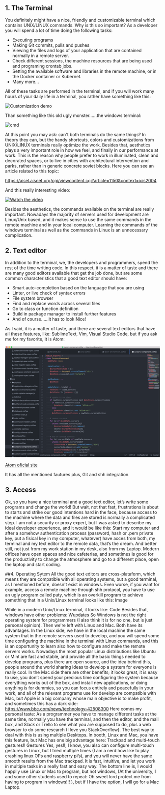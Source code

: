 ## 1.	The Terminal
You definitely might have a nice, friendly and customizable terminal which contains UNIX/LINUX 
commands. Why is this so important? As a developer you will spend a lot of time doing the following 
tasks:

-	Executing programs
-	Making Git commits, pulls and pushes
-	Viewing the files and logs of your application that are contained normally in a remote server. 
-	Check different sessions, the machine resources that are being used and programing crontab jobs.
-	Setting the available software and libraries in the remote machine, or in the Docker container or Kubernet.
-	Many more…

All of these tasks are performed in the terminal, and if you will work many hours of your daily life in a terminal, 
you rather have something like this: 

![Customization demo](https://github.com/apodkutin/agnoster-zsh-theme/raw/customize-prompt/agnoster_customization.gif)

Than something like this old ugly monster……the windows terminal:

![cmd](https://media.giphy.com/media/cZ1zIh0UvPqUM/giphy.gif)

At this point you may ask: can't both terminals do the same things? In theory they can, but the handy shortcuts, 
colors and customizations from UNIX/LINUX terminals really optimize the work. Besides that, aesthetics plays a very 
important role in how we feel, and finally in our performance at work. This is the reason why people prefer to 
work in illuminated, clean and decorated spaces, or to live in cities with architectural intervention and parks, rather 
than in generic concrete soviet blocks. Here you can see an article related to this topic:

https://aisel.aisnet.org/cgi/viewcontent.cgi?article=1150&context=icis2004

And this really interesting video:

[![Watch the video](https://img.youtube.com/vi/-O5kNPlUV7w/0.jpg)](https://www.youtube.com/watch?v=-O5kNPlUV7w)

Besides the aesthetics, the commands available on the terminal are really important. Nowadays the majority of servers used for development are Linux/Unix based, and it makes sense to use the same commands in the remote machine and in your local computer.
Learning the commands of the windows terminal as well as the commands in Linux is an unnecessary complication.

## 2.	Text editor
In addition to the terminal, we, the developers and programmers, spend the rest of the time writing code. In this respect, it is a matter of taste and there are many good editors available that get the job done, but are some common characteristics that a good text editor should have:

-	Smart auto-completion based on the language that you are using
-	Linter, or live check of syntax errors
-	File system browser
-	Find and replace words across several files
-	Go to class or function definition 
-	Build in package manager to install further features
-	And of course……it has to look Nice!

As I said, it is a matter of taste, and there are several text editors that have all these features, like: SublimeText, Vim, Visual Studio Code, but if you ask me for my favorite, it is Atom:

![atom](/images/atom.gif)

[Atom oficial site](https://atom.io/)

It has all the mentioned fautures plus, Git and shh integration. 

## 3.	Access
Ok, so you have a nice terminal and a good text editor, let’s write some programs and change the world! But wait, not that fast, frustrations is about to starts and strike our good intentions hard in the face, because access to the machine where the data and files are stored is normally a complicated step. I am not a security or proxy expert, but I was asked to describe my ideal developer experience, and it would be like this: Start my computer and after a somehow authentication process (password, hash or .pem private key, put a fisical key in my computer, whatever) have acces from both, my terminal and my text editor to the remote data, that’s the dream. And better still, not just from my work station in my desk, also from my Laptop. Modern offices have open spaces and nice cafeterias, and sometimes is good for the productivity to change the atmosphere and go to a different place, open the laptop and start coding.

##4.	Operating Sytem
All the good text editors are cross-plataform, which means they are compatible with all operating systems, but a good terminal, as I mentioned before, doesn't exist in windows. Even worse, if you want for example, access a remote machine through shh protocol, you have to use an ugly program called puty, which is an overkill program to achieve something that in a Unix/Linux terminal looks like this:
Image

While in a modern Unix/Linux terminal, it looks like: 
Code
Besides that, windows have other problems:
Wupdates
So Windows is not the right operating system for programmers (I also think it is for no one, but is just personal opinion). Then we're left with Linux and Mac. Both have its advantages.
In the Linux side, we have in the local machine the same system that in the remote servers used to develop, and you will spend some time configuring the machine in the terminal with Linux commands, and this is an opportunity to learn also how to configure and make the remote servers works. Nowadays the most popular Linux distributions like Ubuntu or Mint are fast and stable, and provide all the basic things needed to develop programs, plus there are open source, and the idea behind this, people around the world sharing ideas to develop a system for everyone is really cool. 
In the Mac side there are other benefits; it looks great, it is easy to use, you don’t spend your precious time configuring the system because everything works out of the box, and install new applications, or doing anything is for dummies, so you can focus entirely and peacefully in your work, and all of the relevant programs use for develop are compatible with Mac, but Apple is a big company whose main objective is to make profit, and sometimes this has a dark side:
https://www.bbc.com/news/technology-42508300
Here comes my personal taste: As a programmer you have to manage different tasks at the same time, normally you have the terminal, and then the editor, and the mail box, and Slack or Trello to see what you are supposed to do, plus a web browser to do some research (I love you StackOverflow). The best way to deal with this is using multiple Desktops. In booth, Linux and Mac, you have this feature, but Mac has one big advantage here:  Trackpad and multi-touch gestures!!
Gestures
Yes, yes!!,  I know, you also can configure multi-touch gestures in Linux, but I tried multiple times (I am a nerd how like to play crashing linux OPs and raspberry pi’s), and you will never have the same smooth results from the Mac trackpad. It is fast, intuitive, and let you work in multiple tasks in a really fast and easy way.
The bottom line is, I would happily use Linux or Mac to program, but not windows, (At the university, I and some other students used to repeat: Oh sweet lord protect me from having to program in windows!!! ), but if I have the option, I will go for a Mac Laptop.

